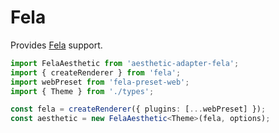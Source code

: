 # Fela

Provides [Fela](https://github.com/rofrischmann/fela) support.

```ts
import FelaAesthetic from 'aesthetic-adapter-fela';
import { createRenderer } from 'fela';
import webPreset from 'fela-preset-web';
import { Theme } from './types';

const fela = createRenderer({ plugins: [...webPreset] });
const aesthetic = new FelaAesthetic<Theme>(fela, options);
```
